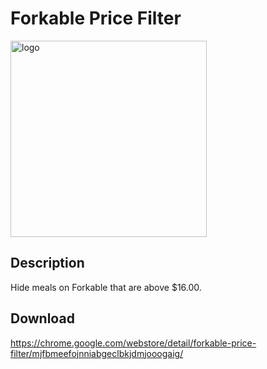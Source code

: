 # Forkable Price Filter

<img width="314" alt="logo" src="https://user-images.githubusercontent.com/7474900/134435197-718604f0-4b62-4fd0-a2f3-51ee75dd3a36.png">

## Description

Hide meals on Forkable that are above $16.00.

## Download

https://chrome.google.com/webstore/detail/forkable-price-filter/mjfbmeefojnniabgeclbkjdmjooogaig/
